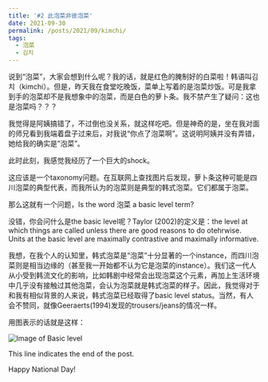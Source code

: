 ```yaml
---
title: '#2 此泡菜非彼泡菜'
date: 2021-09-30
permalink: /posts/2021/09/kimchi/
tags:
  - 泡菜
  - 김치
---
```


说到“泡菜”，大家会想到什么呢？我的话，就是红色的腌制好的白菜啦！韩语叫김치（kimchi）。但是，昨天我在食堂吃晚饭，菜单上写着的是泡菜炒饭。可是我拿到手的泡菜却不是我想象中的泡菜，而是白色的萝卜条。我不禁产生了疑问：这也是泡菜吗？？？

我觉得是阿姨搞错了，不过倒也没关系，就这样吃吧。但是神奇的是，坐在我对面的师兄看到我端着盘子过来后，对我说“你点了泡菜啊”。这说明阿姨并没有弄错，她给我的确实是”泡菜”。

此时此刻，我感觉我经历了一个巨大的shock。

这应该是一个taxonomy问题。在互联网上查找图片后发现，萝卜条这种可能是四川泡菜的典型代表，而我所认为的泡菜则是典型的韩式泡菜。它们都属于泡菜。

那么这就有一个问题，Is the word 泡菜 a basic level term?

没错，你会问什么是the basic level呢？Taylor (2002)的定义是：the level at which things are called unless there are good reasons to do otehrwise. Units at the basic level are maximally contrastive and maximally informative.

我想，在我个人的认知里，韩式泡菜是“泡菜”十分显著的一个instance，而四川泡菜则是相当边缘的（甚至我一开始都不认为它是泡菜的instance）。我们这一代人从小受到韩流文化的影响，比如韩剧中经常会出现泡菜这个元素，再加上生活环境中几乎没有接触过其他泡菜，会认为泡菜就是韩式泡菜的样子。因此，我觉得对于和我有相似背景的人来说，韩式泡菜已经取得了basic level status。当然，有人会不赞同，就像Geeraerts(1994)发现的trousers/jeans的情况一样。

用图表示的话就是这样：

![Image of Basic level](https://hongjie-fu.github.io/files/posts/kimchi.png) 




This line indicates the end of the post.

Happy National Day! 
